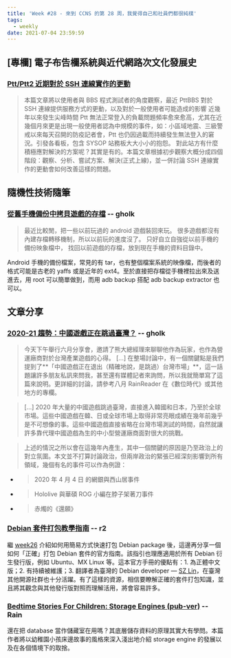 ```yaml
---
title: 'Week #28 - 來到 CCNS 的第 28 周，我覺得自己和社員們都很純樸'
tags:
  - weekly
date: 2021-07-04 23:59:59
---
```


## [專欄] 電子布告欄系統與近代網路次文化發展史
### [Ptt/Ptt2 近期對於 SSH 連線實作的更動](https://blog.clam.ml/2021/07/04/ptt-is-testing-new-sshd/)
> 本篇文章將以使用者與 BBS 程式測試者的角度觀察，最近 PttBBS 對於 SSH 連線提供服務方式的更動，以及對於一般使用者可能造成的影響
近幾年以來發生尖峰時間 Ptt 無法正常登入的負載問題頻率愈來愈高，尤其在近幾個月來更是出現一般使用者認為中規模的事件，如：小區域地震、三級警戒以來每天召開的防疫記者會，Ptt 也仍因過載而持續發生無法登入的窘況。引發各看板，包含 SYSOP 站務板大大小小的抱怨。
對此站方有什麼積極應對解決的方案呢？其實是有的。本篇文章根據初步觀察大概分成四個階段：觀察、分析、嘗試方案、解決(正式上線)，並一併討論 SSH 連線實作的更動會如何改善這樣的問題。

## 隨機性技術隨筆
### [從舊手機備份中拷貝遊戲的存檔](http://gholk.github.io/android-copy-game-save-data.html) -- gholk
> 最近比較閒，把一些以前玩過的 android 遊戲裝回來玩。 很多遊戲都沒有內建存檔轉移機制，所以以前玩的進度沒了。 只好自立自強從以前手機的備份映象檔中， 找回以前遊戲的存檔，放到現在手機的資料目錄中。

Android 手機的備份檔案，常見的有 tar，也有整個檔案系統的映像檔，而後者的格式可能是古老的 yaffs 或是近年的 ext4。至於直接把存檔從手機裡拉出來及送進去，用 root 可以簡單做到，而用 adb backup 搭配 adb backup extractor 也可以。

## 文章分享
### [2020-21 趨勢：中國遊戲正在跳過臺灣？](http://www.u-acg.com/archives/25160) -- gholk
> 今天下午舉行六月分享會，邀請了熊大總經理來聊聊他作為玩家，也作為營運廠商對於台灣產業遊戲的心得。
[...]
在整場討論中，有一個關鍵點是我們提到了**「中國遊戲正在退出（精確地說，是跳過）台灣市場」**，這一話題讓許多朋友私訊來問我，甚至還有媒體記者來詢問，所以我就簡單寫了這篇來說明。更詳細的討論，請參考八月 RainReader 在《數位時代》或其他地方的專欄。

> [...] 2020 年大量的中國遊戲跳過臺灣，直接進入韓國和日本，乃至於全球市場。這些中國遊戲在韓、日或全球市場上取得非常亮眼成績在幾年前幾乎是不可想像的事。這些中國遊戲直接省略在台灣市場測試的時間，自然就讓許多靠代理中國遊戲為生的中小型營運廠商面對很大的挑戰。

> 上述的情況之所以會在這幾年內產生，其中一個關鍵的原因是乃至政治上的對立氛圍。本文並不打算討論政治，但兩岸政治的緊張已經深刻影響到所有領域，幾個有名的事件可以作為例證：

* > 2020 年 4 月 4 日 的網銀與西山居事件
* > Hololive 與華碩 ROG 小編在脖子架著刀事件
* > 赤燭的《還願》

### [Debian 套件打包教學指南](https://www.debian.org/doc/manuals/packaging-tutorial/packaging-tutorial.zh_TW.pdf) -- r2

繼 [week26](/week26) 介紹如何用簡易方式快速打包 Debian package 後，這邊再分享一個如何「正確」打包 Debian 套件的官方指南。該指引也理應適用於所有 Debian 衍生發行版，例如 Ubuntu、MX Linux 等。這本官方手冊的優點有：1. 為正體中文版；2. 有持續被維護；3. 翻譯者為臺灣的 Debian developer — [SZ Lin](https://www.linkedin.com/in/szlin)，在臺灣其他開源社群也十分活躍。有了這樣的資源，相信要瞭解正確的套件打包知識，並且將其觀念與其他發行版對照而理解活用，將會容易許多。

### [Bedtime Stories For Children: Storage Engines (pub-ver)](https://docs.google.com/presentation/d/14KkpQamsTSxhvliYUUXOGAQ_C61v0BHsefZ344HUGB8/edit?fbclid=IwAR2neFF1P8kcdk_afCYRGljXuqLIOnI_cAEANwGoVHx7X-RtJ0LxWcwU0E0#slide=id.p) -- Rain

還在把 database 當作儲藏室在用嗎？其底層儲存資料的原理其實大有學問。本篇作者將以幼稚園小孩床邊故事的風格來深入淺出地介紹 storage engine 的發展以及在各個情境下的取捨。
